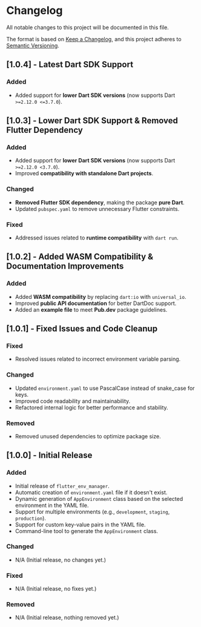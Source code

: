 # Changelog

All notable changes to this project will be documented in this file.

The format is based on [Keep a Changelog](https://keepachangelog.com/en/1.0.0/),
and this project adheres to [Semantic Versioning](https://semver.org/spec/v2.0.0.html).

## [1.0.4] - Latest Dart SDK Support

### Added
- Added support for **lower Dart SDK versions** (now supports Dart `>=2.12.0 <=3.7.0`).

## [1.0.3] - Lower Dart SDK Support & Removed Flutter Dependency

### Added
- Added support for **lower Dart SDK versions** (now supports Dart `>=2.12.0 <3.7.0`).
- Improved **compatibility with standalone Dart projects**.

### Changed
- **Removed Flutter SDK dependency**, making the package **pure Dart**.
- Updated `pubspec.yaml` to remove unnecessary Flutter constraints.

### Fixed
- Addressed issues related to **runtime compatibility** with `dart run`.

## [1.0.2] - Added WASM Compatibility & Documentation Improvements

### Added
- Added **WASM compatibility** by replacing `dart:io` with `universal_io`.
- Improved **public API documentation** for better DartDoc support.
- Added an **example file** to meet **Pub.dev** package guidelines.

## [1.0.1] - Fixed Issues and Code Cleanup

### Fixed
- Resolved issues related to incorrect environment variable parsing.

### Changed
- Updated `environment.yaml` to use PascalCase instead of snake_case for keys.
- Improved code readability and maintainability.
- Refactored internal logic for better performance and stability.

### Removed
- Removed unused dependencies to optimize package size.

## [1.0.0] - Initial Release

### Added
- Initial release of `flutter_env_manager`.
- Automatic creation of `environment.yaml` file if it doesn't exist.
- Dynamic generation of `AppEnvironment` class based on the selected environment in the YAML file.
- Support for multiple environments (e.g., `development`, `staging`, `production`).
- Support for custom key-value pairs in the YAML file.
- Command-line tool to generate the `AppEnvironment` class.

### Changed
- N/A (Initial release, no changes yet.)

### Fixed
- N/A (Initial release, no fixes yet.)

### Removed
- N/A (Initial release, nothing removed yet.)

